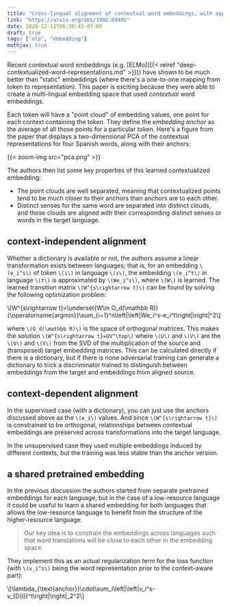 ```yaml
---
title: "Cross-lingual alignment of contextual word embeddings, with applications to zero-shot dependency parsing"
link: "https://arxiv.org/abs/1902.09492"
date: 2020-12-11T06:30:43-07:00
draft: true
tags: ["nlp", "embedding"]
mathjax: true
---
```


Recent contextual word embeddings (e.g. [ELMo]({{< relref "deep-contextualized-word-representations.md" >}})) have shown to be much better than "static" embeddings (where there's a one-to-one mapping from token to representation). This paper is exciting because they were able to create a multi-lingual embedding space that used *contextual* word embeddings.

Each token will have a "point cloud" of embedding values, one point for each context containing the token. They define the *embedding anchor* as the average of all those points for a particular token. Here's a figure from the paper that displays a two-dimensional PCA of the contextual representations for four Spanish words, along with their anchors:

{{< zoom-img src="pca.png" >}}

The authors then list some key properties of this learned contextualized embedding:

- The point clouds are well separated, meaning that contextualized points tend to be much closer to their anchors than anchors are to each other.
- Distinct senses for the same word are separated into distinct clouds, and those clouds are aligned with their corresponding distinct senses or words in the target language.

## context-independent alignment

Whether a dictionary is available or not, the authors assume a linear transformation exists between languages; that is, for an embedding `\(e_i^s\)` of token `\(i\)` in language `\(s\)`, the embedding `\(e_i^t\)` in language `\(t\)` is approximated by `\(We_i^s\)`, where `\(W\)` is learned. The learned transition matrix `\(W^{s\rightarrow t}\)` can be found by solving the following optimization problem:

<div>\[W^{s\rightarrow t}=\underset{W\in O_d(\mathbb R)}{\operatorname{argmin}}\sum_{i=1}^n\left|\left|We_i^s-e_i^t\right|\right|^2\]</div>

where `\(O_d(\mathbb R)\)` is the space of orthogonal matrices. This makes the solution `\(W^{s\rightarrow t}=UV^\top\)` where `\(U\)` and `\(V\)` are the `\(U\)` and `\(V\)` from the SVD of the multiplication of the source and (transposed) target embedding matrices. This can be calculated directly if there is a dictionary, but if there is none adversarial training can generate a dictionary to trick a discriminator trained to distinguish between embeddings from the target and embeddings from aligned source.

## context-dependent alignment

In the supervised case (with a dictionary), you can just use the anchors discussed above as the `\(e_i\)` values. And since `\(W^{s\rightarrow t}\)` is constrained to be orthogonal, relationships between contextual embeddings are preserved across transformations into the target language.

In the unsupervised case they used multiple embeddings induced by different contexts, but the training was less stable than the anchor version.

## a shared pretrained embedding

In the previous discussion the authors started from separate pretrained embeddings for each language, but in the case of a low-resource language it could be useful to learn a shared embedding for both languages that allows the low-resource language to benefit from the structure of the higher-resource language.

> Our key idea is to constrain the embeddings across languages such that word translations will be close to each other in the embedding space.

They implement this as an actual regularization term for the loss function (with `\(v_i^s\)` being the word representation prior to the context-aware part):

<div>\[\lambda_{\text{anchor}}\cdot\sum_i\left|\left|v_i^s-v_{D(i)}^t\right|\right|_2^2\]</div>
